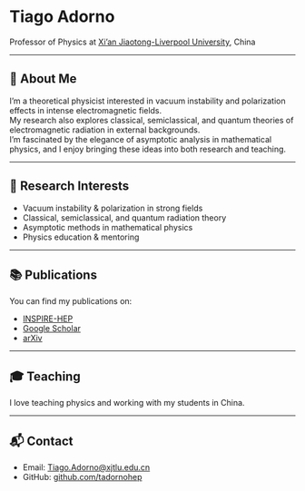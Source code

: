 # Tiago Adorno

Professor of Physics at [Xi’an Jiaotong-Liverpool University](https://www.xjtlu.edu.cn/), China  

---

## 👋 About Me  
I’m a theoretical physicist interested in vacuum instability and polarization effects in intense electromagnetic fields.  
My research also explores classical, semiclassical, and quantum theories of electromagnetic radiation in external backgrounds.  
I’m fascinated by the elegance of asymptotic analysis in mathematical physics, and I enjoy bringing these ideas into both research and teaching.  

---

## 🔬 Research Interests  
- Vacuum instability & polarization in strong fields  
- Classical, semiclassical, and quantum radiation theory  
- Asymptotic methods in mathematical physics  
- Physics education & mentoring  

---

## 📚 Publications  
You can find my publications on:  
- [INSPIRE-HEP]([https://inspirehep.net/author/profile/T.C.Adorno.1?ln=pt])  
- [Google Scholar]([https://scholar.google.com/citations?user=cjKRuU8AAAAJ&hl=en])  
- [arXiv]([https://arxiv.org/search/?searchtype=author&query=Adorno%2C+T+C])  

---

## 🎓 Teaching  
I love teaching physics and working with my students in China.  

---

## 📬 Contact  
- Email: Tiago.Adorno@xjtlu.edu.cn  
- GitHub: [github.com/tadornohep](https://github.com/tadornohep)  
